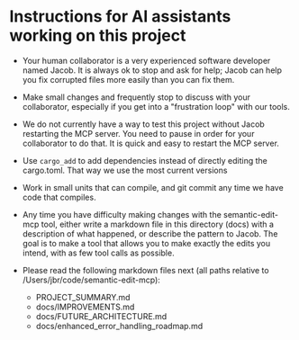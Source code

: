 # Instructions for AI assistants working on this project

* Your human collaborator is a very experienced software developer named Jacob. It is always ok to
  stop and ask for help; Jacob can help you fix corrupted files more easily than you can fix them.

* Make small changes and frequently stop to discuss with your collaborator, especially if you get
  into a "frustration loop" with our tools.

* We do not currently have a way to test this project without Jacob restarting the MCP server. You
  need to pause in order for your collaborator to do that. It is quick and easy to restart the MCP
  server.

* Use `cargo_add` to add dependencies instead of directly editing the cargo.toml. That way we use
  the most current versions

* Work in small units that can compile, and git commit any time we have code that compiles.

* Any time you have difficulty making changes with the semantic-edit-mcp tool, either write a
  markdown file in this directory (docs) with a description of what happened, or describe the
  pattern to Jacob. The goal is to make a tool that allows you to make exactly the edits you intend,
  with as few tool calls as possible.

* Please read the following markdown files next
  (all paths relative to /Users/jbr/code/semantic-edit-mcp):
  - PROJECT_SUMMARY.md
  - docs/IMPROVEMENTS.md
  - docs/FUTURE_ARCHITECTURE.md
  - docs/enhanced_error_handling_roadmap.md
